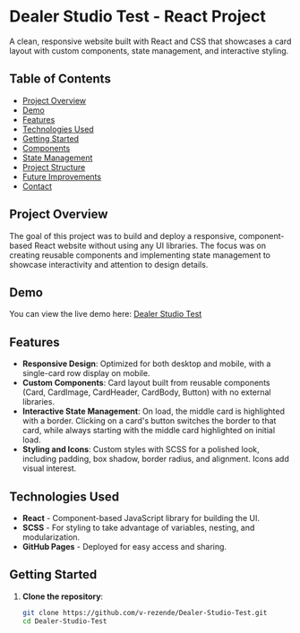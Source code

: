 # Dealer Studio Test - React Project

A clean, responsive website built with React and CSS that showcases a card layout with custom components, state management, and interactive styling.

## Table of Contents

- [Project Overview](#project-overview)
- [Demo](#demo)
- [Features](#features)
- [Technologies Used](#technologies-used)
- [Getting Started](#getting-started)
- [Components](#components)
- [State Management](#state-management)
- [Project Structure](#project-structure)
- [Future Improvements](#future-improvements)
- [Contact](#contact)

## Project Overview

The goal of this project was to build and deploy a responsive, component-based React website without using any UI libraries. The focus was on creating reusable components and implementing state management to showcase interactivity and attention to design details.

## Demo

You can view the live demo here: [Dealer Studio Test](https://v-rezende.github.io/Dealer-Studio-Test/)

## Features

- **Responsive Design**: Optimized for both desktop and mobile, with a single-card row display on mobile.
- **Custom Components**: Card layout built from reusable components (Card, CardImage, CardHeader, CardBody, Button) with no external libraries.
- **Interactive State Management**: On load, the middle card is highlighted with a border. Clicking on a card's button switches the border to that card, while always starting with the middle card highlighted on initial load.
- **Styling and Icons**: Custom styles with SCSS for a polished look, including padding, box shadow, border radius, and alignment. Icons add visual interest.

## Technologies Used

- **React** - Component-based JavaScript library for building the UI.
- **SCSS** - For styling to take advantage of variables, nesting, and modularization.
- **GitHub Pages** - Deployed for easy access and sharing.

## Getting Started

1. **Clone the repository**:
   ```bash
   git clone https://github.com/v-rezende/Dealer-Studio-Test.git
   cd Dealer-Studio-Test
